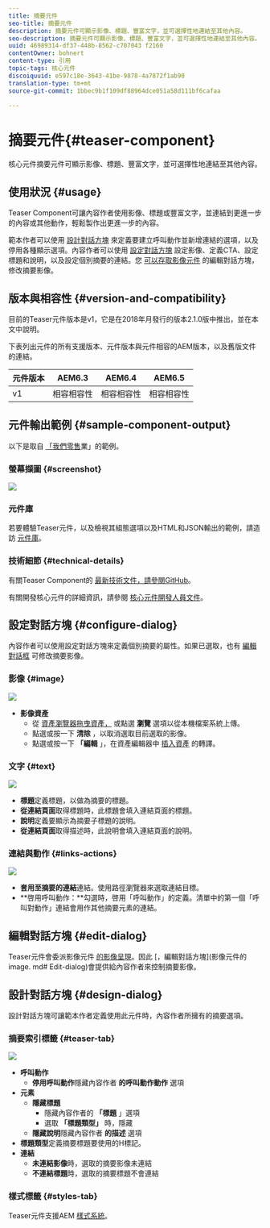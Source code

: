 ```yaml
---
title: 摘要元件
seo-title: 摘要元件
description: 摘要元件可顯示影像、標題、豐富文字，並可選擇性地連結至其他內容。
seo-description: 摘要元件可顯示影像、標題、豐富文字，並可選擇性地連結至其他內容。
uuid: 46989314-df37-448b-8562-c707043 f2160
contentOwner: bohnert
content-type: 引用
topic-tags: 核心元件
discoiquuid: e597c18e-3643-41be-9878-4a7872f1ab90
translation-type: tm+mt
source-git-commit: 1bbec9b1f109df88964dce051a58d111bf6cafaa

---
```



# 摘要元件{#teaser-component}

核心元件摘要元件可顯示影像、標題、豐富文字，並可選擇性地連結至其他內容。

## 使用狀況 {#usage}

Teaser Component可讓內容作者使用影像、標題或豐富文字，並連結到更進一步的內容或其他動作，輕鬆製作出更進一步的內容。

範本作者可以使用 [設計對話方塊](#design-dialog) 來定義要建立呼叫動作並新增連結的選項，以及停用各種顯示選項。內容作者可以使用 [設定對話方塊](#configure-dialog) 設定影像、定義CTA、設定標題和說明，以及設定個別摘要的連結。您 [可以存取](image.md#edit-dialog)[影像元件](image.md) 的編輯對話方塊，修改摘要影像。

## 版本與相容性 {#version-and-compatibility}

目前的Teaser元件版本是v1，它是在2018年月發行的版本2.1.0版中推出，並在本文中說明。

下表列出元件的所有支援版本、元件版本與元件相容的AEM版本，以及舊版文件的連結。

| 元件版本 | AEM6.3 | AEM6.4 | AEM6.5 |
|---|---|---|---|
| v1 | 相容相容性 | 相容相容性 | 相容相容性 |

## 元件輸出範例 {#sample-component-output}

以下是取自 [「我們零售](https://helpx.adobe.com/experience-manager/6-5/sites/developing/using/we-retail.html)業」的範例。

### 螢幕擷圖 {#screenshot}

![](assets/screen_shot_2018-07-04at145042.png)

### 元件庫

若要體驗Teaser元件，以及檢視其組態選項以及HTML和JSON輸出的範例，請造訪 [元件庫](http://opensource.adobe.com/aem-core-wcm-components/library/teaser.html)。

### 技術細節 {#technical-details}

有關Teaser Component的 [最新技術文件，請參閱GitHub](https://github.com/adobe/aem-core-wcm-components/blob/master/content/src/content/jcr_root/apps/core/wcm/components/teaser/v1/teaser)。

有關開發核心元件的詳細資訊，請參閱 [核心元件開發人員文件](developing.md)。

## 設定對話方塊 {#configure-dialog}

內容作者可以使用設定對話方塊來定義個別摘要的屬性。如果已選取，也有 [編輯對話框](#edit-dialog) 可修改摘要影像。

### 影像 {#image}

![](assets/screen_shot_2018-07-03at104125.png)

* **影像資產**
   * 從 [資產瀏覽器拖曳資產，](https://helpx.adobe.com/experience-manager/6-5/sites/authoring/using/author-environment-tools.html) 或點選 **瀏覽** 選項以從本機檔案系統上傳。
   * 點選或按一下 **清除** ，以取消選取目前選取的影像。
   * 點選或按一下 **「編輯** 」，在資產編輯器中 [插入資產](https://helpx.adobe.com/experience-manager/6-5/assets/using/managing-assets-touch-ui.html) 的轉譯。

### 文字 {#text}

![](assets/screen_shot_2018-07-03at104138.png)

* **標題**定義標題，以做為摘要的標題。
* **從連結頁面**取得標題時，此標題會填入連結頁面的標題。
* **說明**定義要顯示為摘要子標題的說明。
* **從連結頁面**取得描述時，此說明會填入連結頁面的說明。

### 連結與動作 {#links-actions}

![](assets/screen_shot_2018-07-03at104146.png)

* **套用至摘要的連結**連結。使用路徑瀏覽器來選取連結目標。
* **啓用呼叫動作：**勾選時，啓用「呼叫動作」的定義。清單中的第一個「呼叫對動作」連結會用作其他摘要元素的連結。

## 編輯對話方塊 {#edit-dialog}

Teaser元件會委派影像元件 [的影像呈現](image.md)。因此 [，編輯對話方塊](影像元件的image. md# Edit-dialog)會提供給內容作者來控制摘要影像。

## 設計對話方塊 {#design-dialog}

設計對話方塊可讓範本作者定義使用此元件時，內容作者所擁有的摘要選項。

### 摘要索引標籤 {#teaser-tab}

![](assets/screen_shot_2018-07-03at105958.png)

* **呼叫動作**
   * **停用呼叫動作**隱藏內容作者 **的呼叫動作動作** 選項
* **元素**
   * **隱藏標題**
      * 隱藏內容作者的 **「標題** 」選項
      * 選取 **「標題類型」** 時，隱藏
   * **隱藏說明**隱藏內容作者 **的描述** 選項
* **標題類型**定義摘要標題要使用的H標記。
* **連結**
   * **未連結影像**時，選取的摘要影像未連結
   * **不連結標題**時，選取的摘要標題不會連結

### 樣式標籤 {#styles-tab}

Teaser元件支援AEM [樣式系統](authoring.md#component-styling)。
